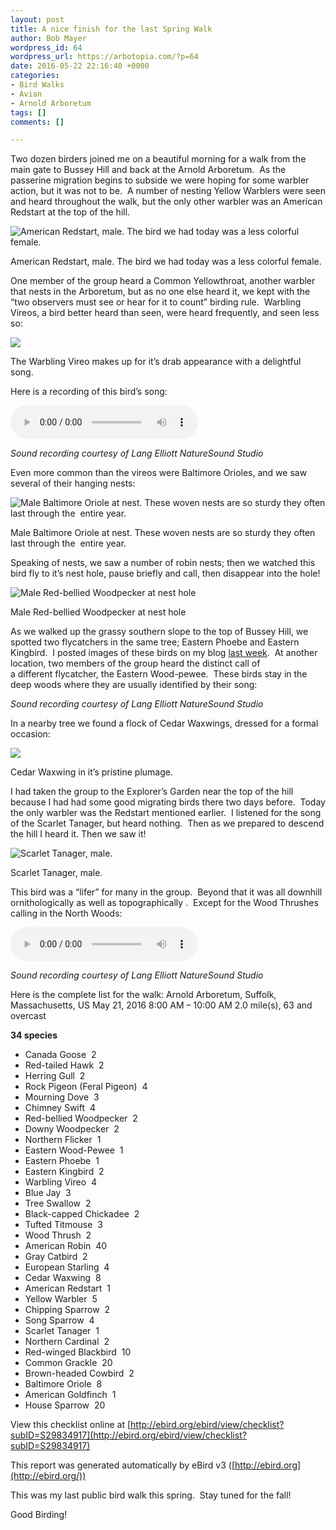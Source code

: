 ```yaml
---
layout: post
title: A nice finish for the last Spring Walk
author: Bob Mayer
wordpress_id: 64
wordpress_url: https://arbotopia.com/?p=64
date: 2016-05-22 22:16:40 +0000
categories:
- Bird Walks
- Avian
- Arnold Arboretum
tags: []
comments: []

---
```

Two dozen birders joined me on a beautiful morning for a walk from the main gate to Bussey Hill and back at the Arnold Arboretum.  As the passerine migration begins to subside we were hoping for some warbler action, but it was not to be.  A number of nesting Yellow Warblers were seen and heard throughout the walk, but the only other warbler was an American Redstart at the top of the hill.

![American Redstart, male. The bird we had today was a less colorful female.](/images/2018/11/P1050239.jpg)

American Redstart, male. The bird we had today was a less colorful female.

One member of the group heard a Common Yellowthroat, another warbler that nests in the Arboretum, but as no one else heard it, we kept with the “two observers must see or hear for it to count” birding rule.  Warbling Vireos, a bird better heard than seen, were heard frequently, and seen less so:

![](/images/P1030436.jpg)

The Warbling Vireo makes up for it’s drab appearance with a delightful song.

Here is a recording of this bird’s song:

<audio controls src="/media/2015/05/Warlbing-Vireo.mp3"></audio>

_Sound recording courtesy of Lang Elliott NatureSound Studio_

Even more common than the vireos were Baltimore Orioles, and we saw several of their hanging nests:

![Male Baltimore Oriole at nest. These woven nests are so sturdy they often last through the  entire year.](/images/2018/11/P1030005_1.jpg)

Male Baltimore Oriole at nest. These woven nests are so sturdy they often last through the  entire year.

Speaking of nests, we saw a number of robin nests; then we watched this bird fly to it’s nest hole, pause briefly and call, then disappear into the hole!

![Male Red-bellied Woodpecker at nest hole](/images/2014/10/P1080502.jpg)

Male Red-bellied Woodpecker at nest hole

As we walked up the grassy southern slope to the top of Bussey Hill, we spotted two flycatchers in the same tree; Eastern Phoebe and Eastern Kingbird.  I posted images of these birds on my blog [last week](http://www.arbotopia.com/an-urban-wild-in-the-arnold-arboretum/).  At another location, two members of the group heard the distinct call of a different flycatcher, the Eastern Wood-pewee.  These birds stay in the deep woods where they are usually identified by their song:

_Sound recording courtesy of Lang Elliott NatureSound Studio_

In a nearby tree we found a flock of Cedar Waxwings, dressed for a formal occasion:

![](/images/P1010122-1.jpg)

Cedar Waxwing in it’s pristine plumage.

I had taken the group to the Explorer’s Garden near the top of the hill because I had had some good migrating birds there two days before.  Today the only warbler was the Redstart mentioned earlier.  I listened for the song of the Scarlet Tanager, but heard nothing.  Then as we prepared to descend the hill I heard it. Then we saw it!

![Scarlet Tanager, male.](/images/2015/05/P1100162.jpg)

Scarlet Tanager, male.

This bird was a “lifer” for many in the group.  Beyond that it was all downhill ornithologically as well as topographically .  Except for the Wood Thrushes calling in the North Woods:

<audio controls src="/media/Wood_Thrush_1.mp3"></audio>

_Sound recording courtesy of Lang Elliott NatureSound Studio_

Here is the complete list for the walk:
Arnold Arboretum, Suffolk, Massachusetts, US
May 21, 2016 8:00 AM – 10:00 AM
2\.0 mile(s), 63 and overcast

**34 species**

* Canada Goose  2
* Red-tailed Hawk  2
* Herring Gull  2
* Rock Pigeon (Feral Pigeon)  4
* Mourning Dove  3
* Chimney Swift  4
* Red-bellied Woodpecker  2
* Downy Woodpecker  2
* Northern Flicker  1
* Eastern Wood-Pewee  1
* Eastern Phoebe  1
* Eastern Kingbird  2
* Warbling Vireo  4
* Blue Jay  3
* Tree Swallow  2
* Black-capped Chickadee  2
* Tufted Titmouse  3
* Wood Thrush  2
* American Robin  40
* Gray Catbird  2
* European Starling  4
* Cedar Waxwing  8
* American Redstart  1
* Yellow Warbler  5
* Chipping Sparrow  2
* Song Sparrow  4
* Scarlet Tanager  1
* Northern Cardinal  2
* Red-winged Blackbird  10
* Common Grackle  20
* Brown-headed Cowbird  2
* Baltimore Oriole  8
* American Goldfinch  1
* House Sparrow  20

View this checklist online at [http://ebird.org/ebird/view/checklist?subID=S29834917](http://ebird.org/ebird/view/checklist?subID=S29834917)

This report was generated automatically by eBird v3 ([http://ebird.org](http://ebird.org/))

This was my last public bird walk this spring.  Stay tuned for the fall!

Good Birding!
